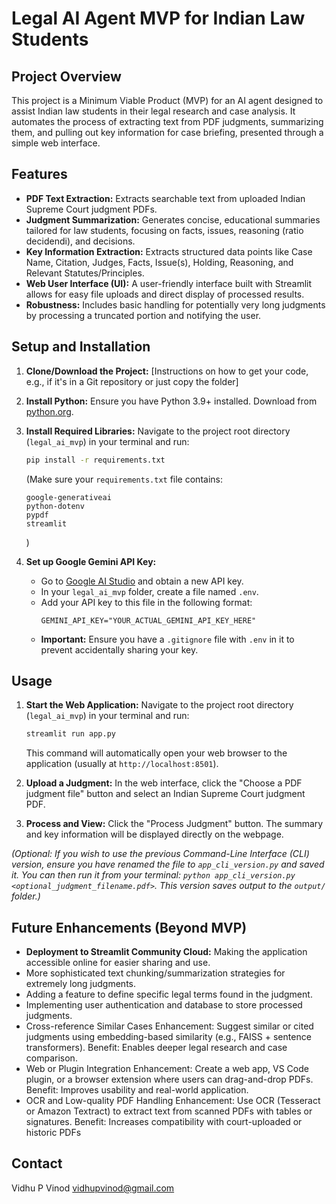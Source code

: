 # Legal AI Agent MVP for Indian Law Students

## Project Overview

This project is a Minimum Viable Product (MVP) for an AI agent designed to assist Indian law students in their legal research and case analysis. It automates the process of extracting text from PDF judgments, summarizing them, and pulling out key information for case briefing, presented through a simple web interface.

## Features

- **PDF Text Extraction:** Extracts searchable text from uploaded Indian Supreme Court judgment PDFs.
- **Judgment Summarization:** Generates concise, educational summaries tailored for law students, focusing on facts, issues, reasoning (ratio decidendi), and decisions.
- **Key Information Extraction:** Extracts structured data points like Case Name, Citation, Judges, Facts, Issue(s), Holding, Reasoning, and Relevant Statutes/Principles.
- **Web User Interface (UI):** A user-friendly interface built with Streamlit allows for easy file uploads and direct display of processed results.
- **Robustness:** Includes basic handling for potentially very long judgments by processing a truncated portion and notifying the user.

## Setup and Installation

1.  **Clone/Download the Project:**
    [Instructions on how to get your code, e.g., if it's in a Git repository or just copy the folder]

2.  **Install Python:**
    Ensure you have Python 3.9+ installed. Download from [python.org](https://www.python.org/downloads/).

3.  **Install Required Libraries:**
    Navigate to the project root directory (`legal_ai_mvp`) in your terminal and run:

    ```bash
    pip install -r requirements.txt
    ```

    (Make sure your `requirements.txt` file contains:

    ```
    google-generativeai
    python-dotenv
    pypdf
    streamlit
    ```

    )

4.  **Set up Google Gemini API Key:**
    - Go to [Google AI Studio](https://aistudio.google.com/) and obtain a new API key.
    - In your `legal_ai_mvp` folder, create a file named `.env`.
    - Add your API key to this file in the following format:
      ```
      GEMINI_API_KEY="YOUR_ACTUAL_GEMINI_API_KEY_HERE"
      ```
    - **Important:** Ensure you have a `.gitignore` file with `.env` in it to prevent accidentally sharing your key.

## Usage

1.  **Start the Web Application:**
    Navigate to the project root directory (`legal_ai_mvp`) in your terminal and run:

    ```bash
    streamlit run app.py
    ```

    This command will automatically open your web browser to the application (usually at `http://localhost:8501`).

2.  **Upload a Judgment:**
    In the web interface, click the "Choose a PDF judgment file" button and select an Indian Supreme Court judgment PDF.

3.  **Process and View:**
    Click the "Process Judgment" button. The summary and key information will be displayed directly on the webpage.

_(Optional: If you wish to use the previous Command-Line Interface (CLI) version, ensure you have renamed the file to `app_cli_version.py` and saved it. You can then run it from your terminal: `python app_cli_version.py <optional_judgment_filename.pdf>`. This version saves output to the `output/` folder.)_

## Future Enhancements (Beyond MVP)

- **Deployment to Streamlit Community Cloud:** Making the application accessible online for easier sharing and use.
- More sophisticated text chunking/summarization strategies for extremely long judgments.
- Adding a feature to define specific legal terms found in the judgment.
- Implementing user authentication and database to store processed judgments.
- Cross-reference Similar Cases Enhancement: Suggest similar or cited judgments using embedding-based similarity (e.g., FAISS + sentence transformers). Benefit: Enables deeper legal research and case comparison.
- Web or Plugin Integration Enhancement: Create a web app, VS Code plugin, or a browser extension where users can drag-and-drop PDFs. Benefit: Improves usability and real-world application.
- OCR and Low-quality PDF Handling Enhancement: Use OCR (Tesseract or Amazon Textract) to extract text from scanned PDFs with tables or signatures. Benefit: Increases compatibility with court-uploaded or historic PDFs

## Contact

Vidhu P Vinod
vidhupvinod@gmail.com
